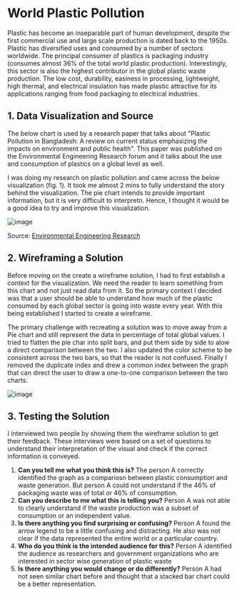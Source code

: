 # World Plastic Pollution

Plastic has become an inseparable part of human development, despite the first commercial use and large scale production is dated back to the 1950s. 
Plastic has diversified uses and consumed by a number of sectors worldwide. The principal consumer of plastics is packaging industry (consumes almost 36% of the 
total world plastic production). Interestingly, this sector is also the highest contributor in the global plastic waste production. The low cost, durability, 
easiness in processing, lightweight, high thermal, and electrical insulation has made plastic attractive for its applications ranging from food packaging to 
electrical industries.

## 1. Data Visualization and Source

The below chart is used by a research paper that talks about "Plastic Pollution in Bangladesh: A review on current status emphasizing the impacts on environment and public health".
This paper was published on the Environmental Engineering Research forum and it talks about the use and consumption of plastics on a global level as well. 

I was doing my research on plastic pollution and came across the below visualization (fig. 1). It took me almost 2 mins to fully understand the story behind the visualization. 
The pie chart intends to provide important information, but it is very difficult to interpretn. Hence, I thought it would be a good idea to try and improve this visualization.

![image](https://user-images.githubusercontent.com/24672169/140813966-4d431240-5af4-4717-8ce1-3944b04d814b.png)

Source: [Environmental Engineering Research](/https://www.eeer.org/journal/view.php?number=1245)

## 2. Wireframing a Solution

Before moving on the create a wireframe solution, I had to first establish a context for the visualization. We need the reader to learn something from this chart and not just read data from it. So the primary context I decided was that a user should be able to understand how much of the plastic consumed by each global sector is going into waste every year. With this being established I started to create a wireframe.

The primary challenge with recreating a solution was to move away from a Pie chart and still represent the data in percentage of total global values. I tried to flatten the pie char into split bars, and put them side by side to alow a direct comparison between the two. I also updated the color scheme to be consistent across the two bars, so that the reader is not confused. Finally I removed the duplicate index and drew a common index between the graph that can direct the user to draw a one-to-one comparison between the two charts.

![image](https://user-images.githubusercontent.com/24672169/140815659-e45a3bd2-c4bf-46b7-b98d-34bab8fa47c2.png)

## 3. Testing the Solution

I interviewed two people by showing them the wireframe solution to get their feedback. These interviews were based on a set of questions to understand their interpretation of the visual and check if the correct information is conveyed.

1. **Can you tell me what you think this is?** The person A correctly identified the graph as a compariosn between plastic consumption and waste generation. But person A could not understand if the 46% of packaging waste was of total or 46% of consumption.
2. **Can you describe to me what this is telling you?** Person A was not able to clearly understand if the waste production was a subset of consumption or an independent value.
3. **Is there anything you find surprising or confusing?** Person A found the arrow legend to be a little confusing and distracting. He also was not clear if the data represented the entire world or a particular country.
4. **Who do you think is the intended audience for this?** Person A identified the audience as researchers and government organizations who are interested in sector wise generation of plastic waste
5. **Is there anything you would change or do differently?** Person A had not seen similar chart before and thought that a stacked bar chart could be a better representation.








<div class="flourish-embed flourish-chart" data-src="visualisation/7769222"><script src="https://public.flourish.studio/resources/embed.js"></script></div>
